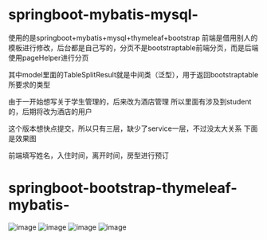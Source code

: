 # springboot-mybatis-mysql-
使用的是springboot+mybatis+mysql+thymeleaf+bootstrap
前端是借用别人的模板进行修改，后台都是自己写的，分页不是bootstraptable前端分页，而是后端使用pageHelper进行分页

其中model里面的TableSplitResult就是中间类（泛型），用于返回bootstraptable所要求的类型

由于一开始想写关于学生管理的，后来改为酒店管理
所以里面有涉及到student的，后期将改为酒店的用户

这个版本想快点提交，所以只有三层，缺少了service一层，不过没太大关系
下面是效果图

前端填写姓名，入住时间，离开时间，房型进行预订

# springboot-bootstrap-thymeleaf-mybatis-
![image](https://github.com/samdidemo/springboot-mybatis-mysql-/blob/master/image/QQ%E6%88%AA%E5%9B%BE20190203120604.png)
![image](https://github.com/samdidemo/springboot-mybatis-mysql-/blob/master/image/QQ%E6%88%AA%E5%9B%BE20190203122401.png)
![image](https://github.com/samdidemo/springboot-mybatis-mysql-/blob/master/image/QQ%E6%88%AA%E5%9B%BE20190203122530.png)
![image](https://github.com/samdidemo/springboot-mybatis-mysql-/blob/master/image/QQ%E6%88%AA%E5%9B%BE20190203122549.png)




